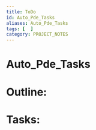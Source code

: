 ```yaml
---
title: ToDo
id: Auto_Pde_Tasks
aliases: Auto_Pde_Tasks
tags: [  ]
category: PROJECT_NOTES
---
```

# Auto_Pde_Tasks

# Outline:


# Tasks: